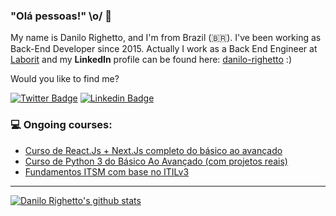 ### "Olá pessoas!" \o/ 👋

My name is Danilo Righetto, and I'm from Brazil (🇧🇷). I've been working as Back-End Developer since 2015. Actually I work as a Back End Engineer at [Laborit](https://laborit.com.br/) and my **LinkedIn** profile can be found here: [danilo-righetto](https://www.linkedin.com/in/danilo-righetto/) :)

Would you like to find me?

[![Twitter Badge](https://img.shields.io/badge/-Twitter-1ca0f1?style=flat-square&labelColor=1ca0f1&logo=twitter&logoColor=white&link=https://twitter.com/danilorighetto)](https://twitter.com/danilorighetto)
[![Linkedin Badge](https://img.shields.io/badge/-LinkedIn-blue?style=flat-square&logo=Linkedin&logoColor=white&link=https://www.linkedin.com/in/danilo-righetto)](https://www.linkedin.com/in/danilo-righetto)

### 💻 Ongoing courses:

<!-- COURSES:START -->
- [Curso de React.Js + Next.Js completo do básico ao avançado](https://www.udemy.com/course/curso-de-reactjs-nextjs-completo-do-basico-ao-avancado/)
- [Curso de Python 3 do Básico Ao Avançado (com projetos reais)](https://www.udemy.com/course/python-3-do-zero-ao-avancado/)
- [Fundamentos ITSM com base no ITILv3](https://www.udemy.com/course/curso-itil-foundation-v3/)
<!-- COURSES:END -->

____


[![Danilo Righetto's github stats](https://github-readme-stats.vercel.app/api?username=danilo-righetto&theme=dark&show_icons=true&count_private=true)](https://github.com/danilo-righetto)
